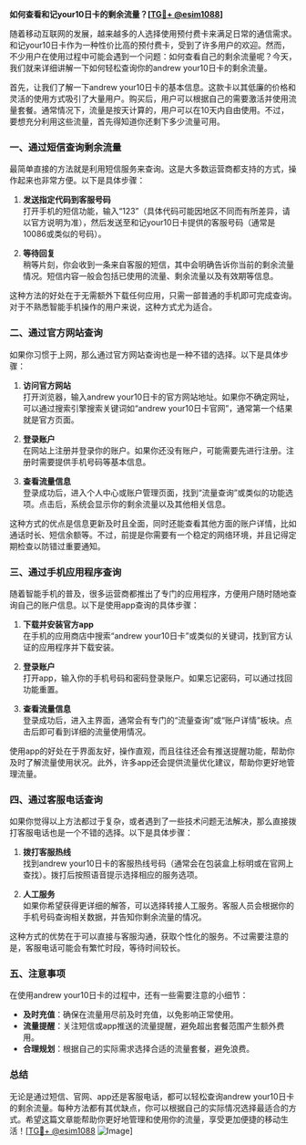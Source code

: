 **如何查看和记your10日卡的剩余流量？[[TG💪+ @esim1088](https://t.me/s/esim1088)]**

随着移动互联网的发展，越来越多的人选择使用预付费卡来满足日常的通信需求。和记your10日卡作为一种性价比高的预付费卡，受到了许多用户的欢迎。然而，不少用户在使用过程中可能会遇到一个问题：如何查看自己的剩余流量呢？今天，我们就来详细讲解一下如何轻松查询你的andrew your10日卡的剩余流量。

首先，让我们了解一下andrew your10日卡的基本信息。这款卡以其低廉的价格和灵活的使用方式吸引了大量用户。购买后，用户可以根据自己的需要激活并使用流量套餐。通常情况下，流量是按天计算的，用户可以在10天内自由使用。不过，要想充分利用这些流量，首先得知道你还剩下多少流量可用。

### **一、通过短信查询剩余流量**

最简单直接的方法就是利用短信服务来查询。这是大多数运营商都支持的方式，操作起来也非常方便。以下是具体步骤：

1. **发送指定代码到客服号码**  
   打开手机的短信功能，输入“123”（具体代码可能因地区不同而有所差异，请以官方说明为准），然后发送至和记your10日卡提供的客服号码（通常是10086或类似的号码）。

2. **等待回复**  
   稍等片刻，你会收到一条来自客服的短信，其中会明确告诉你当前的剩余流量情况。短信内容一般会包括已使用的流量、剩余流量以及有效期等信息。

这种方法的好处在于无需额外下载任何应用，只需一部普通的手机即可完成查询。对于不熟悉智能手机操作的用户来说，这种方式尤为适合。

### **二、通过官方网站查询**

如果你习惯于上网，那么通过官方网站查询也是一种不错的选择。以下是具体步骤：

1. **访问官方网站**  
   打开浏览器，输入andrew your10日卡的官方网站地址。如果你不确定网址，可以通过搜索引擎搜索关键词如“andrew your10日卡官网”，通常第一个结果就是官方页面。

2. **登录账户**  
   在网站上注册并登录你的账户。如果你还没有账户，可能需要先进行注册。注册时需要提供手机号码等基本信息。

3. **查看流量信息**  
   登录成功后，进入个人中心或账户管理页面，找到“流量查询”或类似的功能选项。点击后，系统会显示你的剩余流量以及其他相关信息。

这种方式的优点是信息更新及时且全面，同时还能查看其他方面的账户详情，比如通话时长、短信余额等。不过，前提是你需要有一个稳定的网络环境，并且记得定期检查以防错过重要通知。

### **三、通过手机应用程序查询**

随着智能手机的普及，很多运营商都推出了专门的应用程序，方便用户随时随地查询自己的账户信息。以下是使用app查询的具体步骤：

1. **下载并安装官方app**  
   在手机的应用商店中搜索“andrew your10日卡”或类似的关键词，找到官方认证的应用程序并下载安装。

2. **登录账户**  
   打开app，输入你的手机号码和密码登录账户。如果忘记密码，可以通过找回功能重置。

3. **查看流量信息**  
   登录成功后，进入主界面，通常会有专门的“流量查询”或“账户详情”板块。点击后即可看到详细的流量使用情况。

使用app的好处在于界面友好，操作直观，而且往往还会有推送提醒功能，帮助你及时了解流量使用状况。此外，许多app还会提供流量优化建议，帮助你更好地管理流量。

### **四、通过客服电话查询**

如果你觉得以上方法都过于复杂，或者遇到了一些技术问题无法解决，那么直接拨打客服电话也是一个不错的选择。以下是具体步骤：

1. **拨打客服热线**  
   找到andrew your10日卡的客服热线号码（通常会在包装盒上标明或在官网上查找）。拨打后按照语音提示选择相应的服务选项。

2. **人工服务**  
   如果你希望获得更详细的解答，可以选择转接人工服务。客服人员会根据你的手机号码查询相关数据，并告知你剩余流量的情况。

这种方式的优势在于可以直接与客服沟通，获取个性化的服务。不过需要注意的是，客服电话可能会有繁忙时段，等待时间较长。

### **五、注意事项**

在使用andrew your10日卡的过程中，还有一些需要注意的小细节：

- **及时充值**：确保在流量用尽前及时充值，以免影响正常使用。
- **流量提醒**：关注短信或app推送的流量提醒，避免超出套餐范围产生额外费用。
- **合理规划**：根据自己的实际需求选择合适的流量套餐，避免浪费。

### **总结**

无论是通过短信、官网、app还是客服电话，都可以轻松查询andrew your10日卡的剩余流量。每种方法都有其优缺点，你可以根据自己的实际情况选择最适合的方式。希望这篇文章能帮助你更好地管理和使用你的流量，享受更加便捷的移动生活！[[TG💪+ @esim1088](https://t.me/s/esim1088) ![Image](https://i.postimg.cc/4NQfJmqS/Snipaste-2025-05-13-00-14-12.png)]